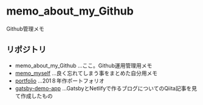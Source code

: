 # memo_about_my_Github
Github管理メモ

## リポジトリ
- memo_about_my_Github
  …ここ。Github運用管理用メモ
- [memo_myself](https://github.com/nabe-kurage/memo_myself)
  …良く忘れてしまう事をまとめた自分用メモ
- [portfolio](https://github.com/nabe-kurage/portfolio)
  …201８年作ポートフォリオ
- [gatsby-demo-app](https://github.com/nabe-kurage/gatsby-demo-app)
  …GatsbyとNetlifyで作るブログについてのQiita記事を見て作成したもの
